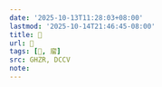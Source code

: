 ```yaml
---
date: '2025-10-13T11:28:03+08:00'
lastmod: '2025-10-14T21:46:45-08:00'
title: 󰛎
url: 󰛎
tags: [󰛌, 廇]
src: GHZR, DCCV
note:
---
```

